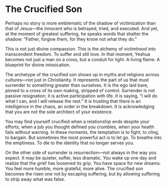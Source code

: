 # The Crucified Son


Perhaps no story is more emblematic of the shadow of victimization than that of Jesus—the innocent who is betrayed, tried, and executed. And yet, at the moment of greatest suffering, he speaks words that shatter the shadow: “Father, forgive them, for they know not what they do.”

This is not just divine compassion. This is the alchemy of victimhood into transcendent freedom. To suffer and still love. In that moment, Yeshua becomes not just a man on a cross, but a conduit for light. A living flame. A blueprint for divine intoxication.

The archetype of the crucified son shows up in myths and religions across cultures—not just in Christianity. It represents the part of us that must surrender to something greater than ourselves. It is the ego laid bare, pinned to a cross of its own making, stripped of control.
Surrender is not passive resignation; it is active participation with life. It is saying, “I will do what I can, and I will release the rest.” It is trusting that there is an intelligence in the chaos, an order in the breakdown. It is acknowledging that you are not the sole architect of your existence.

You may find yourself crucified when a relationship ends despite your efforts, when a job you thought defined you crumbles, when your health fails without warning. In these moments, the temptation is to fight, to cling, to bargain. But sometimes the most powerful act is to let go. To breathe into the emptiness. To die to the identity that no longer serves you.

On the other side of surrender is resurrection—not always in the way you expect. It may be quieter, softer, less dramatic. You wake up one day and realize that the grief has loosened its grip. You have space for new dreams. You feel more humble, more grateful, more alive. The crucified son becomes the risen one not by escaping suffering, but by allowing suffering to strip away what was false.
